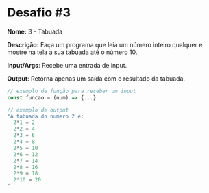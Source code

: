 # Desafio #3

**Nome:** 3 - Tabuada

**Descrição:** Faça um programa que leia um número inteiro qualquer e mostre na tela a sua tabuada até o número 10.

**Input/Args**: Recebe uma entrada de input.

**Output**: Retorna apenas um saída com o resultado da tabuada.

```js
// exemplo de função para receber um input
const funcao = (num) => {...}

// exemplo de output
"A tabuada do numero 2 é: 
  2*1 = 2
  2*2 = 4
  2*3 = 6
  2*4 = 8
  2*5 = 10
  2*6 = 12
  2*7 = 14
  2*8 = 16
  2*9 = 18
  2*10 = 20
"
```